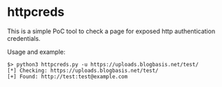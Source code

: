 httpcreds
==================

This is a simple PoC tool to check a page for exposed http authentication credentials.

Usage and example:

```
$> python3 httpcreds.py -u https://uploads.blogbasis.net/test/
[*] Checking: https://uploads.blogbasis.net/test/
[+] Found: http://test:test@example.com
```